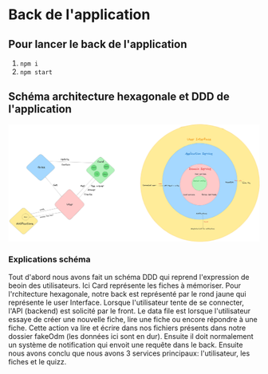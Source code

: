 # Back de l'application

## Pour lancer le back de l'application
1. `npm i`
2. `npm start`

## Schéma architecture hexagonale et DDD de l'application

![Image schéma architecture hexagonale et DDD](./schema.png)

### Explications schéma

Tout d'abord nous avons fait un schéma DDD qui reprend l'expression de beoin des utilisateurs.
Ici Card représente les fiches à mémoriser.
Pour l'rchitecture hexagonale, notre back est représenté par le rond jaune qui représente le user Interface. Lorsque l'utilisateur tente de se connecter, l'API (backend) est solicité par le front.
Le data file est lorsque l'utilisateur essaye de créer une nouvelle fiche, lire une fiche ou encore répondre à une fiche. Cette action va lire et écrire dans nos fichiers présents dans notre dossier fakeOdm (les données ici sont en dur).
Ensuite il doit normalement un système de notification qui envoit une requête dans le back.
Ensuite nous avons conclu que nous avons 3 services principaux: l'utilisateur, les fiches et le quizz.